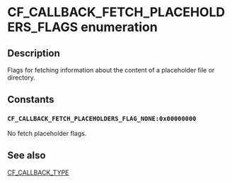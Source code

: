 # CF_CALLBACK_FETCH_PLACEHOLDERS_FLAGS enumeration

## Description

Flags for fetching information about the content of a placeholder file or directory.

## Constants

### `CF_CALLBACK_FETCH_PLACEHOLDERS_FLAG_NONE:0x00000000`

No fetch placeholder flags.

## See also

[CF_CALLBACK_TYPE](https://learn.microsoft.com/windows/win32/api/cfapi/ne-cfapi-cf_callback_type)